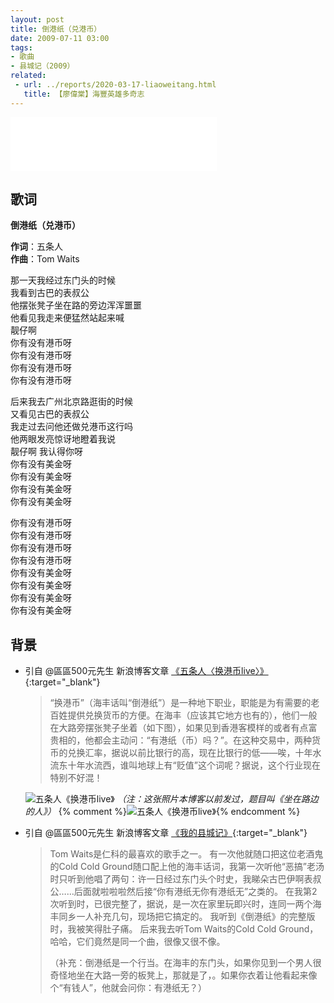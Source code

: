 ```yaml
---
layout: post
title: 倒港纸（兑港币）
date: 2009-07-11 03:00
tags: 
- 歌曲
- 县城记（2009）
related:
 - url: ../reports/2020-03-17-liaoweitang.html
   title: 【廖偉棠】海豐英雄多奇志
---
```


<iframe frameborder="no" border="0" marginwidth="0" marginheight="0" width=330 height=86 src="//music.163.com/outchain/player?type=2&id=28587845&auto=1&height=66"></iframe>

## 歌词

**倒港纸（兑港币）**

**作词**：五条人  
**作曲**：Tom Waits

那一天我经过东门头的时候  
我看到古巴的表叔公  
他摆张凳子坐在路的旁边浑浑噩噩  
他看见我走来便猛然站起来喊  
靓仔啊  
你有没有港币呀  
你有没有港币呀  
你有没有港币呀  
你有没有港币呀

后来我去广州北京路逛街的时候  
又看见古巴的表叔公  
我走过去问他还做兑港币这行吗  
他两眼发亮惊讶地瞪着我说  
靓仔啊 我认得你呀  
你有没有美金呀  
你有没有美金呀  
你有没有美金呀  
你有没有美金呀

你有没有港币呀  
你有没有港币呀  
你有没有港币呀  
你有没有港币呀  
你有没有美金呀  
你有没有美金呀  
你有没有美金呀  
你有没有美金呀

## 背景

* 引自 @區區500元先生 新浪博客文章 [《五条人〈换港币live〉》](http://blog.sina.com.cn/s/blog_4b980b3b0100ab9l.html){:target="_blank"}

  > “换港币”（海丰话叫“倒港纸”）是一种地下职业，职能是为有需要的老百姓提供兑换货币的方便。在海丰（应该其它地方也有的），他们一般在大路旁摆张凳子坐着（如下图），如果见到香港客模样的或者有点富贵相的，他都会主动问：“有港纸（币）吗？”。在这种交易中，两种货币的兑换汇率，据说以前比银行的高，现在比银行的低——唉，十年水流东十年水流西，谁叫地球上有“贬值”这个词呢？据说，这个行业现在特别不好混！

  ![五条人《换港币live》](/assets/imgs/hkd500.jpg)
    *（注：这张照片本博客以前发过，题目叫《坐在路边的人》）*
  {% comment %}![五条人《换港币live》](https://user-images.githubusercontent.com/72788982/100043190-d9689e80-2e47-11eb-8da4-fa8974acff40.jpg){% endcomment %}

* 引自 @區區500元先生 新浪博客文章 [《我的县城记》](http://blog.sina.com.cn/s/blog_4b980b3b0100f9r1.html){:target="_blank"}
  
  > Tom Waits是仁科的最喜欢的歌手之一。
  > 有一次他就随口把这位老酒鬼的Cold Cold Ground随口配上他的海丰话词，我第一次听他“恶搞”老汤时只听到他唱了两句：许一日经过东门头个时史，我睇朵古巴伊啊表叔公……后面就啦啦啦然后接“你有港纸无你有港纸无”之类的。
  > 在我第2次听到时，已很完整了，据说，是一次在家里玩即兴时，连同一两个海丰同乡一人补充几句，现场把它搞定的。
  > 我听到《倒港纸》的完整版时，我被笑得肚子痛。
  > 后来我去听Tom Waits的Cold Cold Ground，哈哈，它们竟然是同一个曲，很像又很不像。
  >
  > （补充：倒港纸是一个行当。在海丰的东门头，如果你见到一个男人很奇怪地坐在大路一旁的板凳上，那就是了，。如果你衣着让他看起来像个“有钱人”，他就会问你：有港纸无？）

